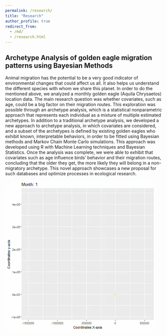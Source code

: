 ```yaml
---
permalink: /research/
title: "Research"
author_profile: true
redirect_from: 
  - /md/
  - /research.html
---
```


## Archetype Analysis of golden eagle migration patterns using Bayesian Methods

Animal migration has the potential to be a very good indicator of environmental changes that could affect us all. It also helps us understand the different species with whom we share this planet. In order to do the mentioned above, we analyzed a monthly golden eagle (Aquila Chrysaetos) location data. The main research question was whether covariates, such as age, could be a big factor on their migration routes. This exploration was possible through an archetype analysis, which is a statistical nonparametric approach that represents each individual as a mixture of multiple estimated archetypes. In addition to a traditional archetype analysis, we developed a new approach to archetype analysis, in which covariates are considered, and a subset of the archetypes is defined by existing golden eagles who exhibit known, interpretable behaviors, in order to be fitted using Bayesian methods and Markov Chain Monte Carlo simulations. This approach was developed using R with Machine Learning techniques and Bayesian Statistics. Once the analysis was complete, we were able to exhibit that covariates such as age influence birds’ behavior and their migration routes, concluding that the older they get, the more likely they will belong in a non-migratory archetype. This novel approach showcases a new proposal for such databases and optimize processes in ecological research.

<img src='/images/goldeneagle.gif'>


